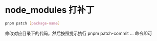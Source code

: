 # node_modules 打补丁

```sh
pnpm patch [package-name]
```

修改对应目录下的代码，然后按照提示执行 pnpm patch-commit ... 命令即可
